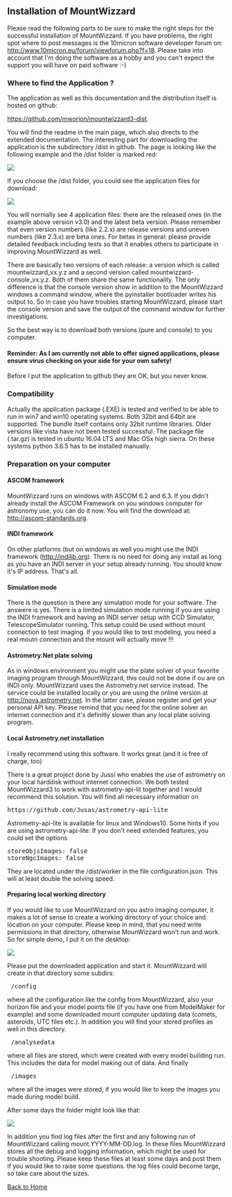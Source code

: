## Installation of MountWizzard

Please read the following parts to be sure to make the right steps for the successful installation of
MountWizzard. If you have problems, the right spot where to post messages is the 10micron software
developer forum on: http://www.10micron.eu/forum/viewforum.php?f=18. Please take into account that I'm
doing the software as a hobby and you can't expect the support you will have on paid software :-)

### Where to find the Application ?

The application as well as this documentation and the distribution itself is hosted on github:

https://github.com/mworion/mountwizzard3-dist.

You will find the readme in the main page, which also directs to the extended documentation. The
interesting part for downloading the application is the subdirectory /dist in github. The page is
looking like the following example and the /dist folder is marked red:

<img src="pics/github_dist.png"/>

If you choose the /dist folder, you could see the application files for download:

<img src="pics/github_dist_files.png"/>

You will normally see 4 application files: there are the released ones (in the example above version v3.0)
and the latest beta version. Please remember that even version numbers (like 2.2.x) are release versions
and uneven numbers (like 2.3.x) are beta ones. For betas in general: please provide detailed feedback
including tests so that it enables others to participate in improving MountWizzard as well.

There are basically two versions of each release: a version which is called mountwizzard_vx.y.z and a
second version called mountwizzard-console_vx.y.z. Both of them share the same functionality. The only
difference is that the console version show in addition to the MountWizzard windows a command window,
where the pyinstaller bootloader writes his output to. So in case you have troubles starting MountWizzard,
please start the console version and save the output of the command window for further investigations.

So the best way is to download both versions (pure and console) to you computer.

#### Reminder: As I am currently not able to offer signed applications, please ensure virus checking on your side for your own safety!
Before I put the application to github they are OK, but you never know.

### Compatibility
Actually the application package (.EXE) is tested and verified to be able to run in win7 and win10
operating systems. Both 32bit and 64bit are supported. The bundle itself contains only 32bit runtime
libraries. Older versions like vista have not been tested successful.
The package file (.tar.gz) is tested in ubuntu 16.04 LTS and Mac OSx high sierra. On these systems
python 3.6.5 has to be installed manually.

### Preparation on your computer
#### ASCOM framework
MountWizzard runs on windows with ASCOM 6.2 and 6.3.  If you didn't already install the ASCOM Framework
on you windows computer for astronomy use, you can do it now. You will find the download at:
http://ascom-standards.org.

#### INDI framework
On other platforms (but on windows as well you might use the INDI framework (http://indilib.org).
There is no need for doing any install as long as you have an INDI server in your setup already running.
You should know it's IP address. That's all.

#### Simulation mode
There is the question is there any simulation mode for your software. The answere is yes. There is a
limited simulation mode running if you are using the INDI framework and having an INDI server setup
with CCD Simulator, TelescopeSimulator running. This setup could be used without mount connection to test
imaging. If you would like to test modeling, you need a real moutn connection and the mount will actually
move !!!

#### Astrometry.Net plate solving
As in windows environment you might use the plate solver of your favorite imaging program through
MountWizzard, this could not be done if ou are on INDI only. MountWizzard uses the Astrometry.net service
instead. The service could be installed locally or you are using the online version at
http://nova.astrometry.net. In the latter case, please register and get your personal API key. Please
remind that you need for the online solver an internet connection and it's definitly slower than any local
plate solving program.

#### Local Astrometry.net installation
I really recommend using this software. It works great (and it is free of charge, too)

There is a great project done by Jussi who enables the use of astrometry on your local harddisk without
internet connection. We both tested MountWizzard3 to work with astrometry-api-lit together and I would
recommend this solution. You will find all necessary information on
<pre>https://github.com/Jusas/astrometry-api-lite</pre>
Astrometry-api-lite is available for linux and Windows10.
Some hints if you are using astrometry-api-lite: If you don't need extended features, you could set the
options
<pre>
storeObjsImages: false
storeNgcImages: false</pre>
They are located under the <installation directory>/dist/worker in the file configuration.json. This will
at least double the solving speed.

#### Preparing local working directory
If you would like to use MountWizzard on you astro imaging computer, it makes a lot of sense to create a
working directory of your choice and location on your computer. Please keep in mind, that you need write
permissions in that directory, otherwise MounWizzard won't run and work.
So for simple demo, I put it on the desktop:

<img src="pics/workdir.png"/>

Please put the downloaded application and start it. MountWizzard will create in that directory some
subdirs:

<pre> /config </pre>

where all the configuration like the config from MountWizzard, also your horizon file and your model
points file (if you have one from ModelMaker for example) and some downloaded mount computer updating
data (comets, asteroids, UTC files etc.). In addition you will find your stored profiles as well in this
directory.

<pre> /analysedata </pre>
where all files are stored, which were created with every model building run. This includes the data
for model making out of data. And finally

<pre> /images </pre>

where all the images were stored, if you would like to keep the images you made during model build.

After some days the folder might look like that:

<img src="pics/workdir_content.png"/>

In addition you find log files after the first and any following run of MountWizzard calling mount.YYYY-MM-DD.log. In these files MountWizzard
stores all the debug and logging information, which might be used for trouble shooting. Please keep these files at least some days and post them
if you would like to raise some questions. the log files could become large, so take care about the sizes.

[Back to Home](home.md)